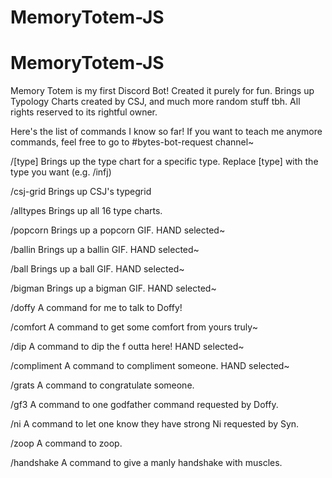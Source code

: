 # MemoryTotem-JS
# MemoryTotem-JS

Memory Totem is my first Discord Bot! Created it purely for fun. Brings up Typology Charts created by CSJ, and much more random stuff tbh. All rights reserved to its rightful owner.

Here's the list of commands I know so far! If you want to teach me anymore commands, feel free to go to #bytes-bot-request channel~

/[type]
Brings up the type chart for a specific type. Replace [type] with the type you want (e.g. /infj)

/csj-grid
Brings up CSJ's typegrid

/alltypes
Brings up all 16 type charts.

/popcorn
Brings up a popcorn GIF. HAND selected~

/ballin
Brings up a ballin GIF. HAND selected~

/ball
Brings up a ball GIF. HAND selected~

/bigman
Brings up a bigman GIF. HAND selected~

/doffy
A command for me to talk to Doffy!

/comfort
A command to get some comfort from yours truly~

/dip
A command to dip the f outta here! HAND selected~

/compliment
A command to compliment someone. HAND selected~

/grats
A command to congratulate someone.

/gf3
A command to one godfather command requested by Doffy.

/ni
A command to let one know they have strong Ni requested by Syn.

/zoop
A command to zoop.

/handshake
A command to give a manly handshake with muscles.
